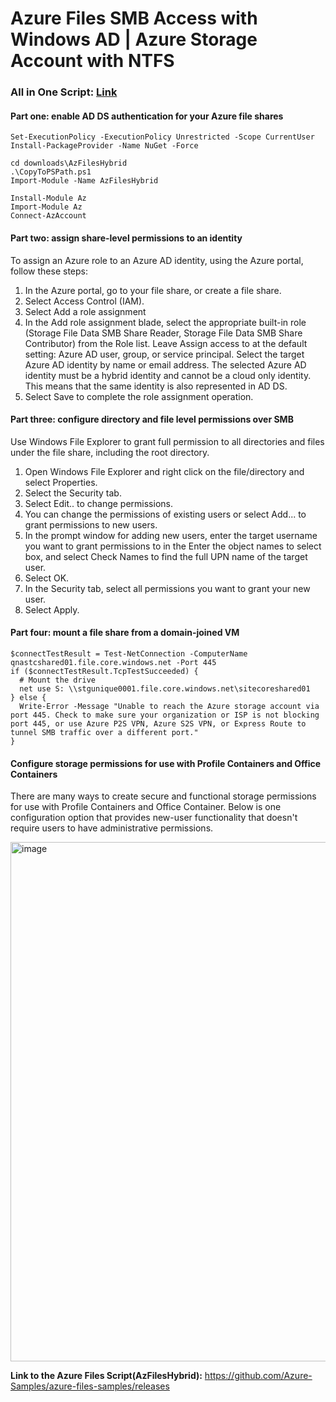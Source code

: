 # Azure Files SMB Access with Windows AD | Azure Storage Account with NTFS


### All in One Script: [Link](https://github.com/3tallah/DOCs/blob/master/Azure/WindowsVirtualDesktop/AzureFilesSMBAccessWithWindowsAD/JoinAzureStorageAccountToWindowsActiveDirectory.ps1) 

#### Part one: enable AD DS authentication for your Azure file shares

```
Set-ExecutionPolicy -ExecutionPolicy Unrestricted -Scope CurrentUser
Install-PackageProvider -Name NuGet -Force

cd downloads\AzFilesHybrid
.\CopyToPSPath.ps1
Import-Module -Name AzFilesHybrid

Install-Module Az
Import-Module Az
Connect-AzAccount
```

#### Part two: assign share-level permissions to an identity


To assign an Azure role to an Azure AD identity, using the Azure portal, follow these steps:
1. In the Azure portal, go to your file share, or create a file share.
2. Select Access Control (IAM).
3. Select Add a role assignment
4. In the Add role assignment blade, select the appropriate built-in role (Storage File Data SMB Share Reader, Storage File Data SMB Share Contributor) from the Role list. Leave Assign access to at the default setting: Azure AD user, group, or service principal. Select the target Azure AD identity by name or email address. The selected Azure AD identity must be a hybrid identity and cannot be a cloud only identity. This means that the same identity is also represented in AD DS.
5. Select Save to complete the role assignment operation.


#### Part three: configure directory and file level permissions over SMB

Use Windows File Explorer to grant full permission to all directories and files under the file share, including the root directory.
1. Open Windows File Explorer and right click on the file/directory and select Properties.
2. Select the Security tab.
3. Select Edit.. to change permissions.
4. You can change the permissions of existing users or select Add... to grant permissions to new users.
5. In the prompt window for adding new users, enter the target username you want to grant permissions to in the Enter the object names to select box, and select Check Names to find the full UPN name of the target user.
6. Select OK.
7. In the Security tab, select all permissions you want to grant your new user.
8. Select Apply.


#### Part four: mount a file share from a domain-joined VM

```
$connectTestResult = Test-NetConnection -ComputerName qnastcshared01.file.core.windows.net -Port 445
if ($connectTestResult.TcpTestSucceeded) {
  # Mount the drive
  net use S: \\stgunique0001.file.core.windows.net\sitecoreshared01
} else {
  Write-Error -Message "Unable to reach the Azure storage account via port 445. Check to make sure your organization or ISP is not blocking port 445, or use Azure P2S VPN, Azure S2S VPN, or Express Route to tunnel SMB traffic over a different port."
}
```

#### Configure storage permissions for use with Profile Containers and Office Containers

There are many ways to create secure and functional storage permissions for use with Profile Containers and Office Container. Below is one configuration option that provides new-user functionality that doesn't require users to have administrative permissions.

<img width="831" alt="image" src="https://user-images.githubusercontent.com/13816859/159857419-2d309e91-04ec-492e-8789-c7ca7c1d6e71.png">


**Link to the Azure Files Script(AzFilesHybrid):**
https://github.com/Azure-Samples/azure-files-samples/releases
